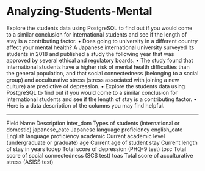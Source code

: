 # Analyzing-Students-Mental
Explore the students data using PostgreSQL to find out if you would come to a similar conclusion for international students and see if the length of stay is a contributing factor.
•	Does going to university in a different country affect your mental health? A Japanese international university surveyed its students in 2018 and published a study the following year that was approved by several ethical and regulatory boards.
•	The study found that international students have a higher risk of mental health difficulties than the general population, and that social connectedness (belonging to a social group) and acculturative stress (stress associated with joining a new culture) are predictive of depression.
•	Explore the students data using PostgreSQL to find out if you would come to a similar conclusion for international students and see if the length of stay is a contributing factor.
•	Here is a data description of the columns you may find helpful.
________________________________________
Field Name	    Description
inter_dom	      Types of students (international or domestic)
japanese_cate   Japanese language proficiency
english_cate  	English language proficiency
academic	      Current academic level (undergraduate or graduate)
age	            Current age of student
stay          	Current length of stay in years
todep	          Total score of depression (PHQ-9 test)
tosc	          Total score of social connectedness (SCS test)
toas	          Total score of acculturative stress (ASISS test)
